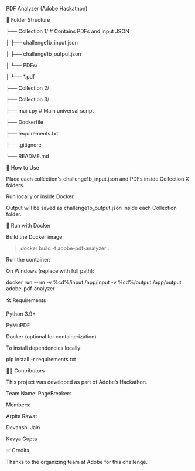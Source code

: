 PDF Analyzer (Adobe Hackathon)

📁 Folder Structure

├── Collection 1/              # Contains PDFs and input JSON

│   ├── challenge1b_input.json

│   ├── challenge1b_output.json

│   └── PDFs/

│       └── *.pdf

├── Collection 2/

├── Collection 3/

├── main.py                    # Main universal script

├── Dockerfile

├── requirements.txt

├── .gitignore

└── README.md


🚀 How to Use

Place each collection's challenge1b_input.json and PDFs inside Collection X folders.

Run locally or inside Docker.

Output will be saved as challenge1b_output.json inside each Collection folder.

🐳 Run with Docker

Build the Docker image:

>docker build -t adobe-pdf-analyzer .

Run the container:

On Windows (replace with full path):

docker run --rm -v %cd%/input:/app/input -v %cd%/output:/app/output adobe-pdf-analyzer

🛠 Requirements

Python 3.9+

PyMuPDF

Docker (optional for containerization)

To install dependencies locally:

pip install -r requirements.txt

👨‍💻 Contributors

This project was developed as part of Adobe’s Hackathon.

Team Name: PageBreakers

Members:

Arpita Rawat

Devanshi Jain

Kavya Gupta

✅ Credits

Thanks to the organizing team at Adobe for this challenge.
